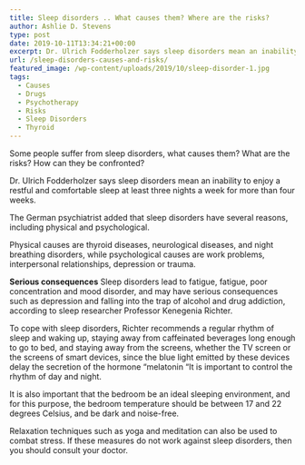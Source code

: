 ```yaml
---
title: Sleep disorders .. What causes them? Where are the risks?
author: Ashlie D. Stevens
type: post
date: 2019-10-11T13:34:21+00:00
excerpt: Dr. Ulrich Fodderholzer says sleep disorders mean an inability to enjoy a restful and comfortable sleep at least three nights a week for more than four weeks.
url: /sleep-disorders-causes-and-risks/
featured_image: /wp-content/uploads/2019/10/sleep-disorder-1.jpg
tags:
  - Causes
  - Drugs
  - Psychotherapy
  - Risks
  - Sleep Disorders
  - Thyroid
---
```


  Some people suffer from sleep disorders, what causes them? What are the risks? How can they be confronted?



  Dr. Ulrich Fodderholzer says sleep disorders mean an inability to enjoy a restful and comfortable sleep at least three nights a week for more than four weeks.



  The German psychiatrist added that sleep disorders have several reasons, including physical and psychological.



  Physical causes are thyroid diseases, neurological diseases, and night breathing disorders, while psychological causes are work problems, interpersonal relationships, depression or trauma.



  **Serious consequences** Sleep disorders lead to fatigue, fatigue, poor concentration and mood disorder, and may have serious consequences such as depression and falling into the trap of alcohol and drug addiction, according to sleep researcher Professor Kenegenia Richter.



  To cope with sleep disorders, Richter recommends a regular rhythm of sleep and waking up, staying away from caffeinated beverages long enough to go to bed, and staying away from the screens, whether the TV screen or the screens of smart devices, since the blue light emitted by these devices delay the secretion of the hormone &#8220;melatonin &#8220;It is important to control the rhythm of day and night.



  It is also important that the bedroom be an ideal sleeping environment, and for this purpose, the bedroom temperature should be between 17 and 22 degrees Celsius, and be dark and noise-free.



  Relaxation techniques such as yoga and meditation can also be used to combat stress. If these measures do not work against sleep disorders, then you should consult your doctor.

